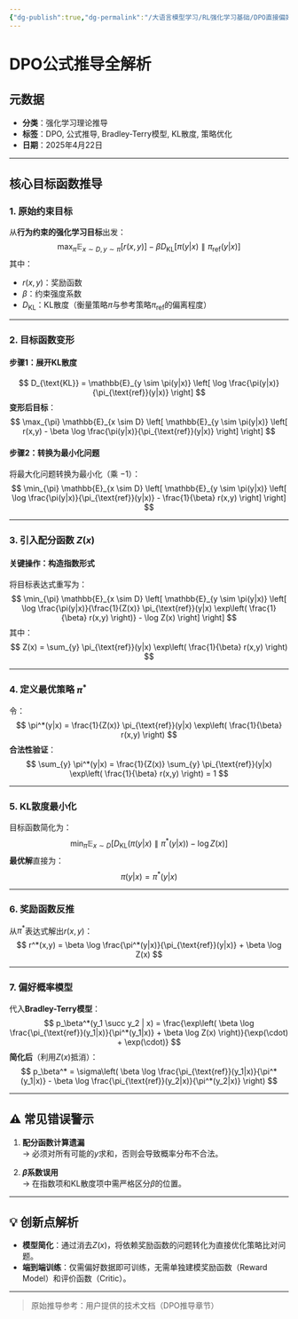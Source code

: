 ```yaml
---
{"dg-publish":true,"dg-permalink":"/大语言模型学习/RL强化学习基础/DPO直接偏好优化/DPO公式推导","dg-home":false,"dg-description":"在此输入笔记的描述","dg-hide":false,"dg-hide-title":false,"dg-show-backlinks":true,"dg-show-local-graph":true,"dg-show-inline-title":true,"dg-pinned":false,"dg-passphrase":"在此输入访问密码","dg-enable-mathjax":false,"dg-enable-mermaid":false,"dg-enable-uml":false,"dg-note-icon":0,"dg-enable-dataview":false,"tags":["NLP"],"permalink":"/大语言模型学习/RL强化学习基础/DPO直接偏好优化/DPO公式推导/","dgShowBacklinks":true,"dgShowLocalGraph":true,"dgShowInlineTitle":true,"dgPassFrontmatter":true,"noteIcon":0,"created":"2025-04-22T22:33:02.000+08:00","updated":"2025-04-22T22:46:13.000+08:00"}
---
```




# DPO公式推导全解析

## 元数据
- **分类**：强化学习理论推导  
- **标签**：DPO, 公式推导, Bradley-Terry模型, KL散度, 策略优化  
- **日期**：2025年4月22日  

---


## 核心目标函数推导

### 1. 原始约束目标
从**行为约束的强化学习目标**出发：
$$
\max_{\pi} \mathbb{E}_{x \sim D, y \sim \pi} \left[ r(x,y) \right] - \beta D_{\text{KL}} \left[ \pi(y|x) \parallel \pi_{\text{ref}}(y|x) \right]
$$
其中：
- $r(x,y)$：奖励函数  
- $\beta$：约束强度系数  
- $D_{\text{KL}}$：KL散度（衡量策略$\pi$与参考策略$\pi_{\text{ref}}$的偏离程度）

---


### 2. 目标函数变形

#### 步骤1：展开KL散度
$$
D_{\text{KL}} = \mathbb{E}_{y \sim \pi(y|x)} \left[ \log \frac{\pi(y|x)}{\pi_{\text{ref}}(y|x)} \right]
$$
**变形后目标**：
$$
\max_{\pi} \mathbb{E}_{x \sim D} \left[ \mathbb{E}_{y \sim \pi(y|x)} \left[ r(x,y) - \beta \log \frac{\pi(y|x)}{\pi_{\text{ref}}(y|x)} \right] \right]
$$


#### 步骤2：转换为最小化问题
将最大化问题转换为最小化（乘 $-1$）：
$$
\min_{\pi} \mathbb{E}_{x \sim D} \left[ \mathbb{E}_{y \sim \pi(y|x)} \left[ \log \frac{\pi(y|x)}{\pi_{\text{ref}}(y|x)} - \frac{1}{\beta} r(x,y) \right] \right]
$$

---


### 3. 引入配分函数 $Z(x)$

#### 关键操作：构造指数形式
将目标表达式重写为：
$$
\min_{\pi} \mathbb{E}_{x \sim D} \left[ \mathbb{E}_{y \sim \pi(y|x)} \left[ \log \frac{\pi(y|x)}{\frac{1}{Z(x)} \pi_{\text{ref}}(y|x) \exp\left( \frac{1}{\beta} r(x,y) \right)} - \log Z(x) \right] \right]
$$
其中：
$$
Z(x) = \sum_{y} \pi_{\text{ref}}(y|x) \exp\left( \frac{1}{\beta} r(x,y) \right)
$$

---


### 4. 定义最优策略 $\pi^*$
令：
$$
\pi^*(y|x) = \frac{1}{Z(x)} \pi_{\text{ref}}(y|x) \exp\left( \frac{1}{\beta} r(x,y) \right)
$$
**合法性验证**：
$$
\sum_{y} \pi^*(y|x) = \frac{1}{Z(x)} \sum_{y} \pi_{\text{ref}}(y|x) \exp\left( \frac{1}{\beta} r(x,y) \right) = 1
$$

---


### 5. KL散度最小化
目标函数简化为：
$$
\min_{\pi} \mathbb{E}_{x \sim D} \left[ D_{\text{KL}} \left( \pi(y|x) \parallel \pi^*(y|x) \right) - \log Z(x) \right]
$$
**最优解**直接为：
$$
\pi(y|x) = \pi^*(y|x)
$$

---


### 6. 奖励函数反推
从$\pi^*$表达式解出$r(x,y)$：
$$
r^*(x,y) = \beta \log \frac{\pi^*(y|x)}{\pi_{\text{ref}}(y|x)} + \beta \log Z(x)
$$

---


### 7. 偏好概率模型
代入**Bradley-Terry模型**：
$$
p_\beta^*(y_1 \succ y_2 | x) = \frac{\exp\left( \beta \log \frac{\pi_{\text{ref}}(y_1|x)}{\pi^*(y_1|x)} + \beta \log Z(x) \right)}{\exp(\cdot) + \exp(\cdot)}
$$
**简化后**（利用$Z(x)$抵消）：
$$
p_\beta^* = \sigma\left( \beta \log \frac{\pi_{\text{ref}}(y_1|x)}{\pi^*(y_1|x)} - \beta \log \frac{\pi_{\text{ref}}(y_2|x)}{\pi^*(y_2|x)} \right)
$$

---


## ⚠ 常见错误警示
1. **配分函数计算遗漏**  
   → 必须对所有可能的$y$求和，否则会导致概率分布不合法。

2. **$\beta$系数误用**  
   → 在指数项和KL散度项中需严格区分$\beta$的位置。

---


## 💡 创新点解析
- **模型简化**：通过消去$Z(x)$，将依赖奖励函数的问题转化为直接优化策略比对问题。
- **端到端训练**：仅需偏好数据即可训练，无需单独建模奖励函数（Reward Model）和评价函数（Critic）。

---

> 原始推导参考：用户提供的技术文档（DPO推导章节）
